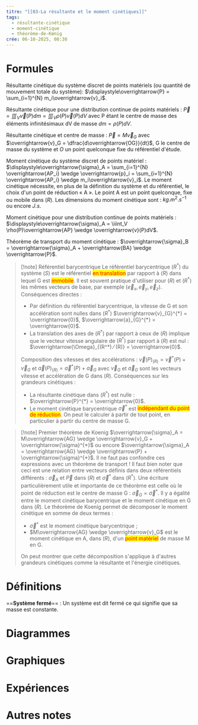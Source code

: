 ```yaml
---
titre: "[[03-La résultante et le moment cinétiques]]"
tags:
  - résultante-cinétique
  - moment-cinétique
  - théorème-de-Kœnig
crée: 06-10-2025, 08:30
---
```

# Formules
Résultante cinétique du système discret de points matériels (ou quantité de mouvement totale du système): $\displaystyle\overrightarrow{P} = \sum_{i=1}^{N} m_i\overrightarrow{v}_i$.

Résultante cinétique pour une distribution continue de points matériels : $\displaystyle\overrightarrow{P} = \iiint_V \overrightarrow{v}(P)dm = \iiint_V \rho(P)\overrightarrow{v}(P)dV$ avec P étant le centre de masse des éléments infinitésimaux dV de masse $dm = \rho(P)dV$.

Résultante cinétique et centre de masse : $\overrightarrow{P} = M\overrightarrow{v}_G$ avec $\overrightarrow{v}_G = \dfrac{d\overrightarrow{OG}}{dt}$, G le centre de masse du système et $O$ un point quelconque fixe du référentiel d'étude.

Moment cinétique du système discret de points matériel : $\displaystyle\overrightarrow{\sigma}_A = \sum_{i=1}^{N} \overrightarrow{AP_i} \wedge \overrightarrow{p}_i = \sum_{i=1}^{N} \overrightarrow{AP_i} \wedge m_i\overrightarrow{v}_i$. Le moment cinétique nécessite, en plus de la définition du système et du référentiel, le choix d'un point de réduction « A ». Le point A est un point quelconque, fixe ou mobile dans $(R)$. Les dimensions du moment cinétique sont : $kg.m^{2}.s^{-1}$ ou encore $J.s$.

Moment cinétique pour une distribution continue de points matériels : $\displaystyle\overrightarrow{\sigma}_A = \iiint_V \rho(P)\overrightarrow{AP} \wedge \overrightarrow{v}(P)dV$.

Théorème de transport du moment cinétique : $\overrightarrow{\sigma}_B = \overrightarrow{\sigma}_A + \overrightarrow{BA} \wedge \overrightarrow{P}$.

> [!note] Référentiel barycentrique
> Le référentiel barycentrique $(R^*)$ du système $(S)$ est le référentiel <mark style="color: red">en translation</mark> par rapport à $(R)$ dans lequel G est <mark style="color: red">immobile</mark>. Il est souvent pratique d'utiliser pour $(R)$ et $(R^*)$ les mêmes vecteurs de base, par exemple $(\overrightarrow{e}_x, \overrightarrow{e}_y, \overrightarrow{e}_z)$.
> Conséquences directes :
> - Par définition du référentiel barycentrique, la vitesse de G et son accélération sont nulles dans $(R^*)$ $\overrightarrow{v}_{G}^{*} = \overrightarrow{0}$, $\overrightarrow{a}_{G}^{*} = \overrightarrow{0}$.
> - La translation des axes de $(R^*)$ par rapport à ceux de $(R)$ implique que le vecteur vitesse angulaire de $(R^*)$ par rapport à $(R)$ est nul : $\overrightarrow{\Omega}_{(R^*) ⁄ (R)} = \overrightarrow{0}$.
> 
> Composition des vitesses et des accélérations : $\overrightarrow{v}(P)_{(R)} = \overrightarrow{v}^{*}(P) + \overrightarrow{v}_G$ et $\overrightarrow{a}(P)_{(R)} = \overrightarrow{a}^{*}(P) + \overrightarrow{a}_G$ avec $\overrightarrow{v}_G$ et $\overrightarrow{a}_G$ sont les vecteurs vitesse et accélération de G dans $(R)$.
> Conséquences sur les grandeurs cinétiques :
> - La résultante cinétique dans $(R^*)$ est nulle : $\overrightarrow{P}^{*} = \overrightarrow{0}$.
> - Le moment cinétique barycentrique $\overrightarrow{\sigma}^{*}$ est <mark style="color: red">indépendant du point de réduction</mark>. On peut le calculer à partir de tout point, en particulier à partir du centre de masse G.

> [!note] Premier théorème de Koenig
> $\overrightarrow{\sigma}_A = M\overrightarrow{AG} \wedge \overrightarrow{v}_G + \overrightarrow{\sigma}^{*}$ ou encore $\overrightarrow{\sigma}_A = \overrightarrow{AG} \wedge \overrightarrow{P} + \overrightarrow{\sigma}^{*}$.
> Il ne faut pas confondre ces expressions avec un théorème de transport !
> Il faut bien noter que ceci est une relation entre vecteurs définis dans deux référentiels différents : $\overrightarrow{\sigma}_A$ et $\overrightarrow{P}$ dans $(R)$ et $\overrightarrow{\sigma}^{*}$ dans $(R^*)$.
> Une écriture particulièrement utile et importante de ce théorème est celle où le point de réduction est le centre de masse G : $\overrightarrow{\sigma}_G = \overrightarrow{\sigma}^{*}$. Il y a égalité entre le moment cinétique barycentrique et le moment cinétique en G dans $(R)$.
> Le théorème de Koenig permet de décomposer le moment cinétique en somme de deux termes :
> - $\overrightarrow{\sigma}^{*}$ est le moment cinétique barycentrique ;
> - $M\overrightarrow{AG} \wedge \overrightarrow{v}_G$ est le moment cinétique en A, dans $(R)$, d'un <mark style="color: red">point matériel</mark> de masse M en G.
> 
> On peut montrer que cette décomposition s'applique à d'autres grandeurs cinétiques comme la résultante et l'énergie cinétiques.
# Définitions
==**Système fermé**== :
Un système est dit fermé ce qui signifie que sa masse est constante.
# Diagrammes

# Graphiques

# Expériences

# Autres notes
